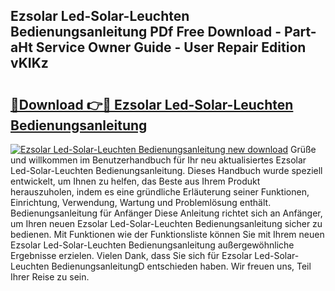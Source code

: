 ## Ezsolar Led-Solar-Leuchten Bedienungsanleitung PDf Free Download - Part-aHt Service Owner Guide - User Repair Edition vKIKz

# <h2><a href="http://df5pbhf.blite.top/?on=Ezsolar+Led-Solar-Leuchten+Bedienungsanleitung">🔗Download 👉🔴 Ezsolar Led-Solar-Leuchten Bedienungsanleitung</a></h2>

[![Ezsolar Led-Solar-Leuchten Bedienungsanleitung new download](https://i.imgur.com/lujVjoI.png)](http://df5pbhf.blite.top/?on=Ezsolar+Led-Solar-Leuchten+Bedienungsanleitung)
Grüße und willkommen im Benutzerhandbuch für Ihr neu aktualisiertes Ezsolar Led-Solar-Leuchten Bedienungsanleitung. Dieses Handbuch wurde speziell entwickelt, um Ihnen zu helfen, das Beste aus Ihrem Produkt herauszuholen, indem es eine gründliche Erläuterung seiner Funktionen, Einrichtung, Verwendung, Wartung und Problemlösung enthält. Bedienungsanleitung für Anfänger Diese Anleitung richtet sich an Anfänger, um Ihren neuen Ezsolar Led-Solar-Leuchten Bedienungsanleitung sicher zu bedienen. Mit Funktionen wie der Funktionsliste können Sie mit Ihrem neuen Ezsolar Led-Solar-Leuchten Bedienungsanleitung außergewöhnliche Ergebnisse erzielen. Vielen Dank, dass Sie sich für Ezsolar Led-Solar-Leuchten BedienungsanleitungD entschieden haben. Wir freuen uns, Teil Ihrer Reise zu sein.
